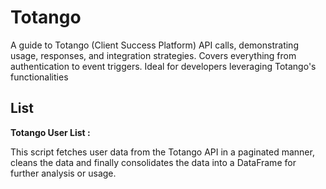 # Totango
A guide to Totango (Client Success Platform) API calls, demonstrating usage, responses, and integration strategies. Covers everything from authentication to event triggers. Ideal for developers leveraging Totango's functionalities

## List

**Totango User List :** 

This script fetches user data from the Totango API in a paginated manner, cleans the data and finally consolidates the data into a DataFrame for further analysis or usage.
